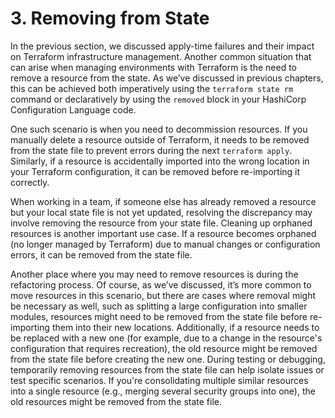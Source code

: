 # 3. Removing from State

In the previous section, we discussed apply-time failures and their impact on Terraform infrastructure management. Another common situation that can arise when managing environments with Terraform is the need to remove a resource from the state. As we’ve discussed in previous chapters, this can be achieved both imperatively using the `terraform state rm` command or declaratively by using the `removed` block in your HashiCorp Configuration Language code.

One such scenario is when you need to decommission resources. If you manually delete a resource outside of Terraform, it needs to be removed from the state file to prevent errors during the next `terraform apply`. Similarly, if a resource is accidentally imported into the wrong location in your Terraform configuration, it can be removed before re-importing it correctly.

When working in a team, if someone else has already removed a resource but your local state file is not yet updated, resolving the discrepancy may involve removing the resource from your state file. Cleaning up orphaned resources is another important use case. If a resource becomes orphaned (no longer managed by Terraform) due to manual changes or configuration errors, it can be removed from the state file.

Another place where you may need to remove resources is during the refactoring process. Of course, as we’ve discussed, it’s more common to move resources in this scenario, but there are cases where removal might be necessary as well, such as splitting a large configuration into smaller modules, resources might need to be removed from the state file before re-importing them into their new locations. Additionally, if a resource needs to be replaced with a new one (for example, due to a change in the resource's configuration that requires recreation), the old resource might be removed from the state file before creating the new one. During testing or debugging, temporarily removing resources from the state file can help isolate issues or test specific scenarios. If you're consolidating multiple similar resources into a single resource (e.g., merging several security groups into one), the old resources might be removed from the state file.